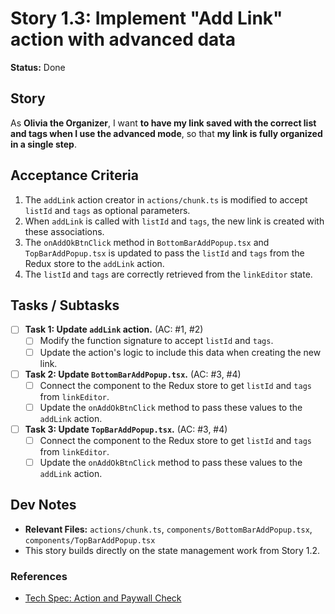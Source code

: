 # Story 1.3: Implement "Add Link" action with advanced data

**Status:** Done

## Story

As **Olivia the Organizer**,
I want **to have my link saved with the correct list and tags when I use the advanced mode**,
so that **my link is fully organized in a single step**.

## Acceptance Criteria

1.  The `addLink` action creator in `actions/chunk.ts` is modified to accept `listId` and `tags` as optional parameters.
2.  When `addLink` is called with `listId` and `tags`, the new link is created with these associations.
3.  The `onAddOkBtnClick` method in `BottomBarAddPopup.tsx` and `TopBarAddPopup.tsx` is updated to pass the `listId` and `tags` from the Redux store to the `addLink` action.
4.  The `listId` and `tags` are correctly retrieved from the `linkEditor` state.

## Tasks / Subtasks

- [ ] **Task 1: Update `addLink` action.** (AC: #1, #2)
    - [ ] Modify the function signature to accept `listId` and `tags`.
    - [ ] Update the action's logic to include this data when creating the new link.
- [ ] **Task 2: Update `BottomBarAddPopup.tsx`.** (AC: #3, #4)
    - [ ] Connect the component to the Redux store to get `listId` and `tags` from `linkEditor`.
    - [ ] Update the `onAddOkBtnClick` method to pass these values to the `addLink` action.
- [ ] **Task 3: Update `TopBarAddPopup.tsx`.** (AC: #3, #4)
    - [ ] Connect the component to the Redux store to get `listId` and `tags` from `linkEditor`.
    - [ ] Update the `onAddOkBtnClick` method to pass these values to the `addLink` action.

## Dev Notes

-   **Relevant Files:** `actions/chunk.ts`, `components/BottomBarAddPopup.tsx`, `components/TopBarAddPopup.tsx`
-   This story builds directly on the state management work from Story 1.2.

### References

-   [Tech Spec: Action and Paywall Check](tech-spec.md#55-action-and-paywall-check)
